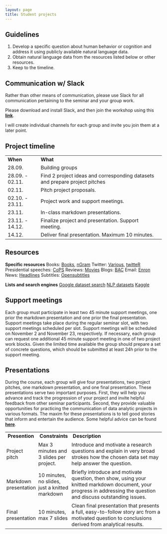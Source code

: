 ```yaml
---
layout: page
title: Student projects
---
```


## Guidelines

1. Develop a specific question about human behavior or cognition and address it using publicly available natural language data.
2. Obtain natural language data from the resources listed below or other resources.
3. Keep to the timeline.

## Communication w/ Slack

Rather than other means of communication, please use Slack for all communication pertaining to the seminar and your group work.

Please download and install Slack, and then join the workshop using this <a href="https://join.slack.com/t/slack-ji25555/shared_invite/zt-w5v312s4-vJJV~LYFLDg1DxnY1ifC6A"><b>link</b></a>.

I will create individual channels for each group and invite you join them at a later point.

## Project timeline

<table cellspacing="0" cellpadding="0">
  <tr>
    <td ><b>When</b></td>
    <td ><b>What</b></td>
  </tr>
  <tr>
    <td >28.09.</td>
    <td>Building groups</td>
  </tr>
  <tr>
    <td >28.09. - 02.11.</td>
    <td>Find 2 project ideas and corresponding datasets and prepare project pitches</td>
  </tr>
  <tr>
    <td >02.11.</td>
    <td>Pitch project proposals.</td>
  </tr>
  <tr>
    <td >02.10. - 23.11.</td>
    <td>Project work and support meetings.</td>
  </tr>
  <tr>
    <td >23.11.</td>
    <td>In-class markdown presentations.</td>
  </tr>
  <tr>
    <td >23.11. - 14.12.</td>
    <td>Finalize project and presentation. Support meeting.</td>
  </tr>
  <tr>
    <td >14.12.</td>
    <td>Deliver final presentation. Maximum 10 minutes. </td>
  </tr>
</table>

## Resources

<b>Specific resources</b>
Books: <a href="http://www.gutenberg.org/">Books</a>, <a href="https://github.com/seancarmody/ngramr">nGram</a>
Twitter: <a href="https://www.figure-eight.com/data-for-everyone/">Various</a>, <a href="http://geoffjentry.hexdump.org/twitteR.pdf">twitteR</a>
Presidential speeches: <a href="http://www.thegrammarlab.com/?nor-portfolio=corpus-of-presidential-speeches-cops-and-a-clintontrump-corpus">CoPS</a>
Reviews: <a href="http://ai.stanford.edu/~amaas/data/sentiment/">Movies</a>
Blogs: <a href="http://u.cs.biu.ac.il/~koppel/BlogCorpus.htm">BAC</a>
Email: <a href="https://www.cs.cmu.edu/~./enron/">Enron</a>
News: <a href="https://www.kaggle.com/therohk/million-headlines">Headlines</a>
Subtitles: <a href="https://www.opensubtitles.org/de">Opensubtitles</a>

<b>Lists and search engines</b>
<a href="https://datasetsearch.research.google.com/">Google dataset search</a>
<a href="https://github.com/niderhoff/nlp-datasets">NLP datasets</a>
<a href="https://www.kaggle.com/">Kaggle</a>

## Support meetings

Each group must participate in least two 45 minute support meetings, one prior the markdown presentation and one prior the final presentation. Support meetings take place during the regular seminar slot, with two support meetings scheduled per slot. Support meetings will be scheduled on November 2 and November 23, respectively. If necessary, each group can request one additional 45 minute support meeting in one of two project work blocks. Given the limited time available the group should prepare a set of concrete questions, which should be submitted at least 24h prior to the support meeting.    

## Presentations

During the course, each group will give four presentations, two project pitches, one markdown presentation, and one final presentation. These presentations serve two important purposes. First, they will help you advance and track the progression of your project and invite helpful feedback from other seminar participants. Second, they provide valuable opportunities for practicing the communication of data analytic projects in various formats. The maxim for these presentations is to tell good stories that inform and entertain the audience. Some helpful advice can be found <a href="http://www.podiumwisdom.com/blog/2015/11/15/4-tips-best-science-communicators"><b>here</b></a>.

<table cellspacing="0" cellpadding="0">
  <col width="20%">
  <col width="20%">
  <col width="60%">
  <tr>
    <td><b>Presention</b></td>
    <td><b>Constraints</b></td>
    <td><b>Description</b></td>
  </tr>
  <tr>
    <td style="padding:4px">Project pitch</td>
    <td style="padding:4px">Max 3 minutes and 3 slides per project.</td>
    <td style="padding:4px">Introduce and motivate a research questions and explain in very broad strokes how the chosen data set may help answer the question.</td>
  </tr>
  <tr>
    <td style="padding:4px">Markdown presentation</td>
    <td style="padding:4px">10 minutes, no slides, just a knitted markdown</td>
    <td style="padding:4px">Briefly introduce and motivate question, then show, using your knitted markdown document, your progress in addressing the question and discuss outstanding issues.</td>
  </tr>
  <tr>
    <td style="padding:4px">Final presentation</td>
    <td style="padding:4px">10 minutes, max 7 slides</td>
    <td style="padding:4px">Clean final presentation that presents a full, easy-to-follow story arc from a motivated question to conclusions derived from analytical results.</td>
  </tr>
</table>

